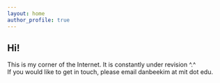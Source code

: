 ```yaml
---
layout: home
author_profile: true
---
```



Hi!
----

This is my corner of the Internet. It is constantly under revision ^.^ <br/>
If you would like to get in touch, please email danbeekim at mit dot edu.
